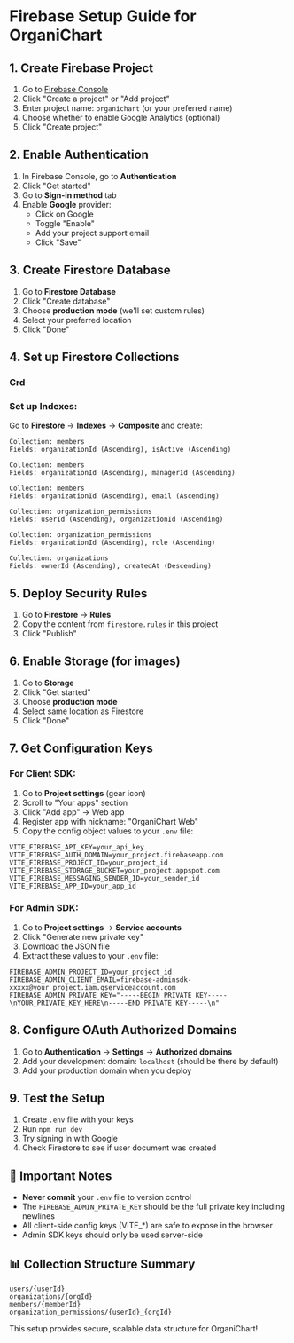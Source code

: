 # Firebase Setup Guide for OrganiChart

## 1. Create Firebase Project

1. Go to [Firebase Console](https://console.firebase.google.com/)
2. Click "Create a project" or "Add project"
3. Enter project name: `organichart` (or your preferred name)
4. Choose whether to enable Google Analytics (optional)
5. Click "Create project"

## 2. Enable Authentication

1. In Firebase Console, go to **Authentication**
2. Click "Get started"
3. Go to **Sign-in method** tab
4. Enable **Google** provider:
   - Click on Google
   - Toggle "Enable"
   - Add your project support email
   - Click "Save"

## 3. Create Firestore Database

1. Go to **Firestore Database**
2. Click "Create database"
3. Choose **production mode** (we'll set custom rules)
4. Select your preferred location
5. Click "Done"

## 4. Set up Firestore Collections

### Crd

### Set up Indexes:

Go to **Firestore** → **Indexes** → **Composite** and create:

```
Collection: members
Fields: organizationId (Ascending), isActive (Ascending)

Collection: members
Fields: organizationId (Ascending), managerId (Ascending)

Collection: members
Fields: organizationId (Ascending), email (Ascending)

Collection: organization_permissions
Fields: userId (Ascending), organizationId (Ascending)

Collection: organization_permissions
Fields: organizationId (Ascending), role (Ascending)

Collection: organizations
Fields: ownerId (Ascending), createdAt (Descending)
```

## 5. Deploy Security Rules

1. Go to **Firestore** → **Rules**
2. Copy the content from `firestore.rules` in this project
3. Click "Publish"

## 6. Enable Storage (for images)

1. Go to **Storage**
2. Click "Get started"
3. Choose **production mode**
4. Select same location as Firestore
5. Click "Done"

## 7. Get Configuration Keys

### For Client SDK:

1. Go to **Project settings** (gear icon)
2. Scroll to "Your apps" section
3. Click "Add app" → Web app
4. Register app with nickname: "OrganiChart Web"
5. Copy the config object values to your `.env` file:

```env
VITE_FIREBASE_API_KEY=your_api_key
VITE_FIREBASE_AUTH_DOMAIN=your_project.firebaseapp.com
VITE_FIREBASE_PROJECT_ID=your_project_id
VITE_FIREBASE_STORAGE_BUCKET=your_project.appspot.com
VITE_FIREBASE_MESSAGING_SENDER_ID=your_sender_id
VITE_FIREBASE_APP_ID=your_app_id
```

### For Admin SDK:

1. Go to **Project settings** → **Service accounts**
2. Click "Generate new private key"
3. Download the JSON file
4. Extract these values to your `.env` file:

```env
FIREBASE_ADMIN_PROJECT_ID=your_project_id
FIREBASE_ADMIN_CLIENT_EMAIL=firebase-adminsdk-xxxxx@your_project.iam.gserviceaccount.com
FIREBASE_ADMIN_PRIVATE_KEY="-----BEGIN PRIVATE KEY-----\nYOUR_PRIVATE_KEY_HERE\n-----END PRIVATE KEY-----\n"
```

## 8. Configure OAuth Authorized Domains

1. Go to **Authentication** → **Settings** → **Authorized domains**
2. Add your development domain: `localhost` (should be there by default)
3. Add your production domain when you deploy

## 9. Test the Setup

1. Create `.env` file with your keys
2. Run `npm run dev`
3. Try signing in with Google
4. Check Firestore to see if user document was created

## 🚨 Important Notes

- **Never commit** your `.env` file to version control
- The `FIREBASE_ADMIN_PRIVATE_KEY` should be the full private key including newlines
- All client-side config keys (VITE\_\*) are safe to expose in the browser
- Admin SDK keys should only be used server-side

## 📊 Collection Structure Summary

```
users/{userId}
organizations/{orgId}
members/{memberId}
organization_permissions/{userId}_{orgId}
```

This setup provides secure, scalable data structure for OrganiChart!
